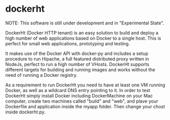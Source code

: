 # dockerht

NOTE: This software is still under development and in "Experimental State".

DockerHt (Docker HTTP tenant) is an easy solution to build and deploy a high number of web applications based on Docker to a
single host. This is perfect for small web applications, prototyping and testing.

It makes use of the Docker API with docker-py and includes a setup procedure to run Hipache, a full featured distributed proxy
written in NodeJs, perfect to run a high number of VHosts. DockerHt supports different targets for building and running images
and works without the need of running a Docker registry.

As a requirement to run DockerHt you need to have at least one VM running Docker, as well as a wildcard DNS entry pointing
to it. In order to test DockerHt simply install Docker including DockerMachine on your Mac computer, create two machines
called "build" and "web", and plave your Dockerfile and application inside the myapp folder. Then change your chost inside
dockerht.py.
